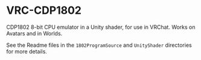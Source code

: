 # VRC-CDP1802
CDP1802 8-bit CPU emulator in a Unity shader, for use in VRChat. Works on Avatars and in Worlds.

See the Readme files in the `1802ProgramSource` and `UnityShader` directories for more details.
